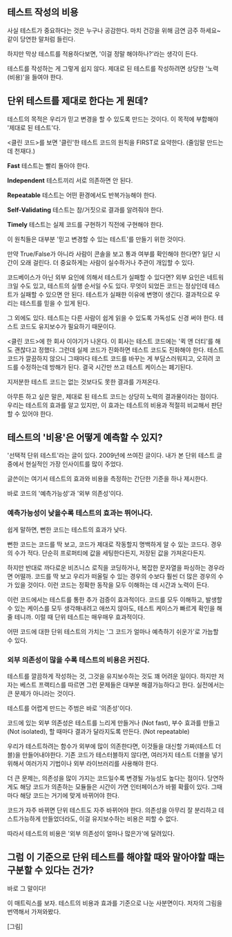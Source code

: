 ## 테스트 작성의 비용

사실 테스트가 중요하다는 것은 누구나 공감한다. 마치 건강을 위해 금연 금주 하세요~ 같이 당연한 말처럼 들린다.

하지만 막상 테스트를 적용하다보면, '이걸 정말 해야하나?'라는 생각이 든다.

테스트를 작성하는 게 그렇게 쉽지 않다. 제대로 된 테스트를 작성하려면 상당한 '노력(비용)'을 들여야 한다.

## 단위 테스트를 제대로 한다는 게 뭔데?

테스트의 목적은 우리가 믿고 변경을 할 수 있도록 만드는 것이다. 이 목적에 부합해야 '제대로 된 테스트'다.

<클린 코드>를 보면 '클린'한 테스트 코드의 원칙을 FIRST로 요약한다. (줄임말 만드는 데 천재다.) 

**Fast** 
테스트는 빨리 돌아야 한다.

**Independent**
테스트끼리 서로 의존하면 안 된다.

**Repeatable**
테스트는 어떤 환경에서도 반복가능해야 한다.

**Self-Validating**
테스트는 참/거짓으로 결과를 알려줘야 한다.

**Timely**
테스트는 실제 코드를 구현하기 직전에 구현해야 한다.

이 원칙들은 대부분 '믿고 변경할 수 있는 테스트'를 만들기 위한 것이다.

만약 True/False가 아니라 사람이 콘솔을 보고 통과 여부를 확인해야 한다면? 일단 시간이 오래 걸린다. 더 중요하게는 사람이 실수하거나 주관이 개입할 수 있다. 

코드베이스가 아닌 외부 요인에 의해서 테스트가 실패할 수 있다면? 외부 요인은 네트워크일 수도 있고, 테스트의 실행 순서일 수도 있다. 무엇이 되었든 코드는 정상인데 테스트가 실패할 수 있으면 안 된다. 테스트가 실패한 이유에 변명이 생긴다. 결과적으로 우리는 테스트를 믿을 수 있게 된다.

그 외에도 있다. 테스트는 다른 사람이 쉽게 읽을 수 있도록 가독성도 신경 써야 한다. 테스트 코드도 유지보수가 필요하기 때문이다. 

<클린 코드>에 한 회사 이야기가 나온다. 이 회사는 테스트 코드에는 '퀵 앤 더티'를 해도 괜찮다고 정했다. 그런데 실제 코드가 진화하면 테스트 코드도 진화해야 한다. 테스트 코드가 깔끔하지 않으니 그때마다 테스트 코드를 바꾸는 게 부담스러워지고, 오히려 코드를 수정하는데 방해가 된다. 결국 시간만 쓰고 테스트 케이스는 폐기된다. 

지저분한 테스트 코드는 없는 것보다도 못한 결과를 가져온다. 

아무튼 하고 싶은 말은, 제대로 된 테스트 코드는 상당히 노력의 결과물이라는 점이다. 우리는 테스트의 효과를 알고 있지만, 이 효과는 테스트의 비용과 적절히 비교해서 판단할 수 있어야 한다.

## 테스트의 '비용'은 어떻게 예측할 수 있지?

'선택적 단위 테스트'라는 글이 있다. 2009년에 쓰여진 글이다. 내가 본 단위 테스트 글 중에서 현실적인 가장 인사이트를 많이 주었다.

글쓴이는 여기서 테스트의 효과와 비용을 측정하는 간단한 기준을 하나 제시한다.

바로 코드의 '예측가능성'과 '외부 의존성'이다.

### 예측가능성이 낮을수록 테스트의 효과는 뛰어나다.

쉽게 말하면, 뻔한 코드는 테스트의 효과가 낮다. 

뻔한 코드는 코드를 딱 보고, 코드가 제대로 작동할지 명백하게 알 수 있는 코드다. 경우의 수가 적다. 단순히 프로퍼티에 값을 세팅한다든지, 저장된 값을 가져온다든지. 

하지만 반대로 까다로운 비즈니스 로직을 코딩하거나, 복잡한 문자열을 파싱하는 경우라면 어떨까. 코드를 딱 보고 우리가 떠올릴 수 있는 경우의 수보다 훨씬 더 많은 경우의 수가 있을 것이다. 이런 코드는 정확한 동작을 모두 이해하는 데 시간과 노력이 든다. 

이런 코드에서는 테스트를 통한 추가 검증이 효과적이다. 코드를 모두 이해하고, 발생할 수 있는 케이스를 모두 생각해내려고 애쓰지 않아도, 테스트 케이스가 빠르게 확인을 해줄 테니까. 이럴 때 단위 테스트는 매우매우 효과적이다.

어떤 코드에 대한 단위 테스트의 가치는 '그 코드가 얼마나 예측하기 쉬운가'로 가늠할 수 있다.

### 외부 의존성이 많을 수록 테스트의 비용은 커진다.

테스트를 깔끔하게 작성하는 것, 그것을 유지보수하는 것도 꽤 어려운 일이다. 하지만 저자는 베스트 프랙티스를 따르면 그런 문제들은 대부분 해결가능하다고 한다. 실전에서는 큰 문제가 아니라는 것이다.

테스트를 어렵게 만드는 주범은 바로 '의존성'이다.

코드에 있는 외부 의존성은 테스트를 느리게 만들거나 (Not fast), 부수 효과를 만들고 (Not isolated), 할 때마다 결과가 달라지도록 만든다. (Not repeatable)

우리가 테스트하려는 함수가 외부에 많이 의존한다면, 이것들을 대신할 가짜(테스트 더블)을 만들어내야한다. 기존 코드가 테스터블하지 않다면, 여러가지 테스트 더블을 넣기 위해서 여러가지 기법이나 외부 라이브러리를 사용해야 한다. 

더 큰 문제는, 의존성을 많이 가지는 코드일수록 변경될 가능성도 높다는 점이다. 당연하게도 해당 코드가 의존하는 모듈들은 시간이 가면 인터페이스가 바뀔 확률이 있다. 그때마다 해당 코드는 거기에 맞게 바뀌어야 한다. 

코드가 자주 바뀌면 단위 테스트도 자주 바뀌어야 한다. 의존성을 아무리 잘 분리하고 테스트가능하게 만들었더라도, 이걸 유지보수하는 비용은 피할 수 없다.

따라서 테스트의 비용은 '외부 의존성이 얼마나 많은가'에 달려있다.

## 그럼 이 기준으로 단위 테스트를 해야할 때와 말아야할 때는 구분할 수 있다는 건가?

바로 그 말이다!

이 매트릭스를 보자. 테스트의 비용과 효과를 기준으로 나눈 사분면이다. 저자의 그림을 번역해서 가져와봤다.

[그림]






